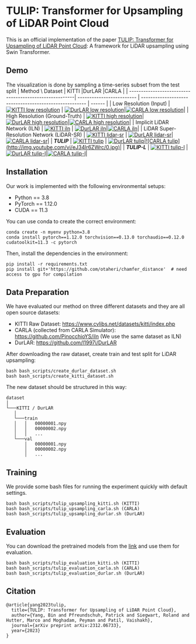 # TULIP: Transformer for Upsampling of LiDAR Point Cloud
This is an official implementation of the paper [TULIP: Transformer for Upsampling of LiDAR Point Cloud](https://arxiv.org/abs/2312.06733): A framework for LiDAR upsampling using Swin Transformer.
## Demo
The visualization is done by sampling a time-series subset from the test split
| Method \ Dataset                                        | KITTI                     |DurLAR                                                  |CARLA               |
| -------------------------------------------------------| ------------------------- | ------------------------------------------------------ | ------                   |
| Low Resolution (Input)                                  | [![KITTI low resolution](http://img.youtube.com/vi/B42ZLbB1Qzs/0.jpg)](https://youtu.be/B42ZLbB1Qzs) | [![DurLAR low resolution](http://img.youtube.com/vi/Fu22sGp0bSA/0.jpg)](https://youtu.be/Fu22sGp0bSA)|[![CARLA low resolution](http://img.youtube.com/vi/W5jmReUm7Rg/0.jpg)](https://youtu.be/W5jmReUm7Rg)|
| High Resolution (Ground-Truth)                          | [![KITTI high resolution](http://img.youtube.com/vi/xibLhAfs6nA/0.jpg)](https://youtu.be/xibLhAfs6nA)| [![DurLAR high resolution](http://img.youtube.com/vi/YS4TR6_Kcks/0.jpg)](https://youtu.be/YS4TR6_Kcks)|[![CARLA high resolution](http://img.youtube.com/vi/7GIyPLIMHdc/0.jpg)](https://youtu.be/7GIyPLIMHdc)|
| Implicit LiDAR Network (ILN)                            | [![KITTI iln](http://img.youtube.com/vi/4f8JybY0pag/0.jpg)](https://youtu.be/4f8JybY0pag) | [![DurLAR iln](http://img.youtube.com/vi/79I2n3ALg80/0.jpg)](https://youtu.be/79I2n3ALg80)|[![CARLA iln](http://img.youtube.com/vi/-szKaNGgUsk/0.jpg)](https://youtu.be/-szKaNGgUsk)|
| LiDAR Super-Resolution Network (LiDAR-SR)               | [![KITTI lidar-sr](http://img.youtube.com/vi/u0WA5pUnM6k/0.jpg)](https://youtu.be/u0WA5pUnM6k) | [![DurLAR lidar-sr](http://img.youtube.com/vi/SITqHSFM8f4/0.jpg)](https://youtu.be/SITqHSFM8f4)|[![CARLA lidar-sr](http://img.youtube.com/vi/jX-peCiEv6o/0.jpg)](https://youtu.be/jX-peCiEv6o)|
| ***TULIP***                                             | [![KITTI tulip](http://img.youtube.com/vi/p2-m6vbMH7E/0.jpg)](https://youtu.be/p2-m6vbMH7E) | [![DurLAR tulip](http://img.youtube.com/vi/BZnNUisT70c/0.jpg)](https://youtu.be/BZnNUisT70c)|[![CARLA tulip] (http://img.youtube.com/vi/eJ34lr6ZWrc/0.jpg)](https://youtu.be/eJ34lr6ZWrc)|
| ***TULIP-L***                                           | [![KITTI tulip-l](http://img.youtube.com/vi/RvvXSdROFAo/0.jpg)](https://youtu.be/RvvXSdROFAo) | [![DurLAR tulip-l](http://img.youtube.com/vi/RGUL5Pxpz3k/0.jpg)](https://youtu.be/RGUL5Pxpz3k)|[![CARLA tulip-l](http://img.youtube.com/vi/_Qc90E9-gLU/0.jpg)](https://youtu.be/_Qc90E9-gLU)|

## Installation
Our work is implemented with the following environmental setups:
* Python == 3.8
* PyTorch == 1.12.0
* CUDA == 11.3

You can use conda to create the correct environment:
```
conda create -n myenv python=3.8
conda install pytorch==1.12.0 torchvision==0.13.0 torchaudio==0.12.0 cudatoolkit=11.3 -c pytorch
```

Then, install the dependencies in the environment:
```
pip install -r requirements.txt
pip install git+'https://github.com/otaheri/chamfer_distance'  # need access to gpu for compilation
```

## Data Preparation
We have evaluated our method on three different datasets and they are all open source datasets:
* KITTI Raw Dataset: https://www.cvlibs.net/datasets/kitti/index.php 
* CARLA (collected from CARLA Simulator): https://github.com/PinocchioYS/iln (We use the same dataset as ILN)
* DurLAR: https://github.com/l1997i/DurLAR

After downloading the raw dataset, create train and test split for LiDAR upsampling:
```
bash bash_scripts/create_durlar_dataset.sh
bash bash_scripts/create_kitti_dataset.sh
```
The new dataset should be structured in this way:
```
dataset
│
└───KITTI / DurLAR
   │
   └───train
   │   │   00000001.npy
   │   │   00000002.npy
   │   │   ...
   └───val
       │   00000001.npy
       │   00000002.npy
       │   ...
```

## Training
We provide some bash files for running the experiment quickly with default settings. 
```
bash bash_scripts/tulip_upsampling_kitti.sh (KITTI)
bash bash_scripts/tulip_upsampling_carla.sh (CARLA)
bash bash_scripts/tulip_upsampling_durlar.sh (DurLAR)
```

## Evaluation
You can download the pretrained models from the [link](https://drive.google.com/file/d/15Ty7sKOrFHhB94vLBJOKasXaz1_DCa8o/view?usp=drive_link) and use them for evaluation.
```
bash bash_scripts/tulip_evaluation_kitti.sh (KITTI)
bash bash_scripts/tulip_evaluation_carla.sh (CARLA)
bash bash_scripts/tulip_evaluation_durlar.sh (DurLAR)
```

## Citation
```
@article{yang2023tulip,
  title={TULIP: Transformer for Upsampling of LiDAR Point Cloud},
  author={Yang, Bin and Pfreundschuh, Patrick and Siegwart, Roland and Hutter, Marco and Moghadam, Peyman and Patil, Vaishakh},
  journal={arXiv preprint arXiv:2312.06733},
  year={2023}
}
```
